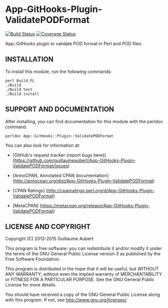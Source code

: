 App-GitHooks-Plugin-ValidatePODFormat
=====================================

[![Build Status](https://travis-ci.org/guillaumeaubert/App-GitHooks-Plugin-ValidatePODFormat.png?branch=master)](https://travis-ci.org/guillaumeaubert/App-GitHooks-Plugin-ValidatePODFormat)
[![Coverage Status](https://coveralls.io/repos/guillaumeaubert/App-GitHooks-Plugin-ValidatePODFormat/badge.png?branch=master)](https://coveralls.io/r/guillaumeaubert/App-GitHooks-Plugin-ValidatePODFormat?branch=master)

App::GitHooks plugin to validate POD format in Perl and POD files.


INSTALLATION
------------

To install this module, run the following commands:

	perl Build.PL
	./Build
	./Build test
	./Build install


SUPPORT AND DOCUMENTATION
-------------------------

After installing, you can find documentation for this module with the
perldoc command.

	perldoc App::GitHooks::Plugin::ValidatePODFormat


You can also look for information at:

 * [GitHub's request tracker (report bugs here)]
   (https://github.com/guillaumeaubert/App-GitHooks-Plugin-ValidatePODFormat/issues)

 * [AnnoCPAN, Annotated CPAN documentation]
   (http://annocpan.org/dist/App-GitHooks-Plugin-ValidatePODFormat)

 * [CPAN Ratings]
   (http://cpanratings.perl.org/d/App-GitHooks-Plugin-ValidatePODFormat)

 * [MetaCPAN]
   (https://metacpan.org/release/App-GitHooks-Plugin-ValidatePODFormat)


LICENSE AND COPYRIGHT
---------------------

Copyright (C) 2013-2015 Guillaume Aubert

This program is free software: you can redistribute it and/or modify it under
the terms of the GNU General Public License version 3 as published by the Free
Software Foundation.

This program is distributed in the hope that it will be useful, but WITHOUT ANY
WARRANTY; without even the implied warranty of MERCHANTABILITY or FITNESS FOR A
PARTICULAR PURPOSE. See the GNU General Public License for more details.

You should have received a copy of the GNU General Public License along with
this program. If not, see http://www.gnu.org/licenses/

